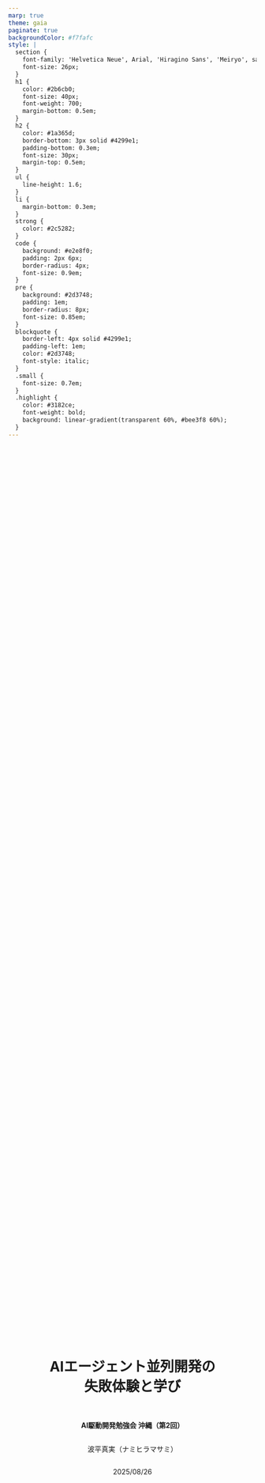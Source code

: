 ```yaml
---
marp: true
theme: gaia
paginate: true
backgroundColor: #f7fafc
style: |
  section {
    font-family: 'Helvetica Neue', Arial, 'Hiragino Sans', 'Meiryo', sans-serif;
    font-size: 26px;
  }
  h1 {
    color: #2b6cb0;
    font-size: 40px;
    font-weight: 700;
    margin-bottom: 0.5em;
  }
  h2 {
    color: #1a365d;
    border-bottom: 3px solid #4299e1;
    padding-bottom: 0.3em;
    font-size: 30px;
    margin-top: 0.5em;
  }
  ul {
    line-height: 1.6;
  }
  li {
    margin-bottom: 0.3em;
  }
  strong {
    color: #2c5282;
  }
  code {
    background: #e2e8f0;
    padding: 2px 6px;
    border-radius: 4px;
    font-size: 0.9em;
  }
  pre {
    background: #2d3748;
    padding: 1em;
    border-radius: 8px;
    font-size: 0.85em;
  }
  blockquote {
    border-left: 4px solid #4299e1;
    padding-left: 1em;
    color: #2d3748;
    font-style: italic;
  }
  .small {
    font-size: 0.7em;
  }
  .highlight {
    color: #3182ce;
    font-weight: bold;
    background: linear-gradient(transparent 60%, #bee3f8 60%);
  }
---
```


<!-- _class: lead -->
<!-- _paginate: false -->

<div style="display: flex; flex-direction: column; justify-content: center; align-items: center; height: 100%; text-align: center;">

# AIエージェント並列開発の<br>失敗体験と学び

<br>

**AI駆動開発勉強会 沖縄（第2回）**

波平真実（ナミヒラマサミ）

2025/08/26

</div>

---

# アジェンダ

1. **自己紹介** - なぜこの話をするか
2. **今回のチャレンジ** - 並列AI開発への挑戦
3. **期待と現実のギャップ** - 想定外の問題
4. **失敗の詳細** - 何が起きたか
5. **改善アプローチ** - 現在の取り組み
6. **学びと教訓** - 得られた知見

---

# 自己紹介

![bg right:30% fit](img/profile.png)

**波平真実（ナミヒラマサミ）**

- **株式会社ZENE** / テックリード（3〜4人の小規模チーム）
- **ゲノム解析ワークフロー・WEBアプリケーション開発**
  - 遺伝子診断システムの構築
  - ゲノム情報 = 要配慮個人情報

**AI駆動開発のモチベーション**
- センシティブな情報を扱うため品質を担保はMust
- その上でAI駆動開発の恩恵を受けて開発速度を上げたい

---

# 並列開発を行おうと思ったキッカケ

## Twitterで話題になっていた並列開発

- tmuxを使った複数エージェント同時実行するツイート
- 各ペインでエージェントがコミュニケーションをとりながら
- タスクを並列に処理する様子を見て面白そうと感じた

**→ 早速試してみることに**

---

# 開発対象

## ToB向け解析レポート進捗管理アプリケーション

新規開発予定のプロダクトのプロトタイプ

<div style="display: flex; justify-content: space-between;">
<div style="flex: 1;">

- **Next.js + AWSサーバレス構成**
- **主要機能**
  - ログイン / アカウント管理
  - 進捗管理
  - レポートファイル管理
  - 監査ログ

</div>
<div style="text-align: right;">

![width:300px](img/system_archtecture.png)

</div>
</div>

---

# エージェント構成

![bg right:40% fit](img/screen.gif)

## エージェント構成
- **リーダー × 1**：オーケストレーション担当
- **ワーカー × 3**：各機能の実装担当
- **利用ツール**：Claude Code + tmux
- **モデル**：Claude 3.5 Sonnet / Claude 3 Opus

---

# 開発フローのイメージ

![width:900px](img/development-flow.png)

**今回話す内容は並列実装の部分について**

---

# 期待していたこと

![bg right:45% contain](img/expected-gantt.png)

- **2-3回のやりとりでタスク完了**
- **待ち時間なしのスムーズな並列実行**
- **レビュー中も裏で次の実装が進む**
- **きれいに並列で進められる効率的な開発**

---

# 実際に起きたこと

![bg right:45% contain](img/actual-gantt.png)

- **暴走を防ぐため並列実行を停止**
  - 明らかにおかしな方針で実装
  - 依存関係が破綻
  - 一つずつ確認しないと危険

- **レビュー疲れで処理が滞留**
  - 複数のPRを同時レビューは困難
  - 結果的に順番に処理

---

# 何が起きたか：記憶喪失による混乱

## コンテキストウィンドウの限界
- 想定より早くコンテキスト上限に到達
- Auto Compactによる記憶喪失が頻発
- 設計と実装にズレが発生

## 連鎖的なカオス
- 後続エージェントが間違った前提で実装
- エラー修正も表面的な対処のみ
- **プロトタイプなのに負債まみれ**

---

# 何が起きたか（続き）

## エージェントの暴走
- スコープクリープ（勝手に機能追加）
- 開発原則を無視（YAGNI、DRY、KISS違反など）
- 同じような処理を重複して定義

## その他の問題
- **レビュー地獄に陥り** 頻繁なやりとりで気力枯渇
- しっかりコードを見れていないので実装を忘れがち
- **ビジネスクリティカルな部分は責任が持てない**

---

# うまくいった部分もある

## 並列でも成功した領域
- **UIやデザインは並列でもうまくいくことが多かった**
  - 一部コード重複があるくらい
- 非コア機能では十分な品質
- 動くものはなんだかんだ速く完成はする

---

# 改善アプローチ

## 反省点
- **直列で十分な品質を担保するフローの整備が不十分**
- 人のコストが高く、そのままでは並列開発はうまくいきそうにない

## 品質向上のための並列化
- **実装エージェントとレビューエージェントのペアプロ**
  - 設計に従って実装 / コーディング規約や整合性をチェック
- 別コンテキストで記憶喪失を防ぐ

<div class="small">

**※その他の施策案**
- 人間の処理能力を基準に並列度を調整
- その人の背景に応じたレビュー要約エージェントの追加 など

</div>

---

# 改善アプローチの効果

## 品質向上のための並列化の結果
- 体感的にコードの品質が向上
- **CodeRabbitのコメントや人のレビューのやりとりが半減**
- エージェント間の相互チェックが機能
- タスクサイズも適切に保たれPRの肥大化も防止

**まだ課題多いが方向性は良さそう**
- 完璧ではないが確実に改善
- 継続的な調整で更なる向上を期待

---

# 学び

## 並列実行について
- **まずは直列のフローを整備して人間の負荷を下げることが重要**
- 余力を増やして徐々にスケールするとよさそう
- 並列化で工夫する余地はまだまだありそう

## 副次的な学び
- **エージェントをチームとして自律させる試み**
  - AIの普段の使い方にもまだまだ改善の余地があることに気づいた
- **プロセス改善のきっかけ**
  少人数チームのため俗人化しがちだったため、
  各フェーズについてうまく回る仕組みを考える良い機会になった

---

<!-- _class: lead -->
<!-- _paginate: false -->

<div style="display: flex; flex-direction: column; justify-content: center; align-items: center; height: 100%;">

# ご清聴ありがとうございました

</div>

